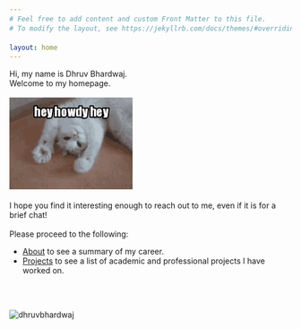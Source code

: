```yaml
---
# Feel free to add content and custom Front Matter to this file.
# To modify the layout, see https://jekyllrb.com/docs/themes/#overriding-theme-defaults

layout: home
---
```


Hi, my name is Dhruv Bhardwaj.
<br>
Welcome to my homepage.
<br><br>
![](/assets/images/hey-howdy-hey-jeremy.gif)
<br>
<br>
I hope you find it interesting enough to reach out to me, even if it is for a brief chat!
<br>
<br>
Please proceed to the following:
- [About](/about) to see a summary of my career.
- [Projects](/projects) to see a list of academic and professional projects I have worked on.

<br>
<br>
<p align="left"> <img src="https://komarev.com/ghpvc/?username=dhruvbhardwaj&label=Profile%20views&color=ce9927&style=flat" alt="dhruvbhardwaj" /> </p>